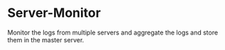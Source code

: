 # Server-Monitor
Monitor the logs from multiple servers and aggregate the logs and store them in the master server.
